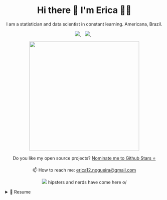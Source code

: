 <h1 align='center'>
  Hi there 👋 I'm Erica 👨‍💻
</h1>

<p align='center'>
  I am a statistician and data scientist in constant learning. Americana, Brazil.
</p>



<p align='center'>
  
  <a href="https://www.linkedin.com/in/ericavnogueira-160835137/">
    <img src="https://img.shields.io/badge/linkedin-%230077B5.svg?&style=for-the-badge&logo=linkedin&logoColor=white" />
  </a>&nbsp;&nbsp;
  <a href="https://www.instagram.com/nog_erica/">
    <img src="https://img.shields.io/badge/instagram-%23E4405F.svg?&style=for-the-badge&logo=instagram&logoColor=white" />        
  </a>&nbsp;&nbsp;
  
</p>

<p align='center'>
  <a href="#"><img src="https://github-readme-stats.vercel.app/api?username=ERICAVN&show_icons=true&count_private=true&theme=dark" width="350"></a>
</p>



<p align='center'>
  Do you like my open source projects? <a href='https://stars.github.com/nominate/'>Nominate me to Github Stars ⭐</a>
</p>

<!-- <details align='center'>
  <summary>:zap: My workspace specs</summary>
</details>-->

<p align='center'>
  📫 How to reach me: <a href='mailto:erica12.nogueira@gmail.com'>erica12.nogueira@gmail.com</a>
</p>
<p align='center'>
  <a href="#"><img src="https://badges.pufler.dev/visits/ERICAVN/ERICAVN"></a> hipsters and nerds have come here o/
</p>

<details>
  <summary>📃 Resume</summary>

## Education

- 📖 **Bacharel em Estatística**\
📆 2009 - 2014\
📍 **Universidade Federal de Rondônia** - Ji-Paraná, Brasil

- 📖 **Mestrado em Estatística**\
📆 2017 - 2019\
📍 **Universidade Federal de Pernambuco** - Recife, Brasil

- 📖 **Mestrado em Estatística**\
📆 2017 - 2019\
📍 **Universidade de São Paulo** - Piracicaba, Brasil

## Experience

  
<img align="right" src="https://img.shields.io/badge/Xamarin%20Forms-3498DB?logo=xamarin&logoColor=white" />

- 👨‍💻 **Professora de ensino superior**\
📆 Agosto/2014 - Julho/2017\
📍 **Universidade Federal de Rondônia** - Ji-Paraná/RO, Brazil

  

<!--
**alexandresanlim/alexandresanlim** is a ✨ _special_ ✨ repository because its `README.md` (this file) appears on your GitHub profile.
Here are some ideas to get you started:
- 🔭 I’m currently working on ...
- 🌱 I’m currently learning ...
- 👯 I’m looking to collaborate on ...
- 🤔 I’m looking for help with ...
- 💬 Ask me about ...
- 📫 How to reach me: ...
- 😄 Pronouns: ...
- ⚡ Fun fact: ...
